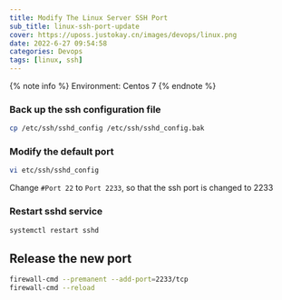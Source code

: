 ```yaml
---
title: Modify The Linux Server SSH Port
sub_title: linux-ssh-port-update
cover: https://uposs.justokay.cn/images/devops/linux.png
date: 2022-6-27 09:54:58
categories: Devops
tags: [linux, ssh]
---
```


{% note info %}
Environment: Centos 7
{% endnote %}

### Back up the ssh configuration file

```bash
cp /etc/ssh/sshd_config /etc/ssh/sshd_config.bak
```

### Modify the default port

```bash
vi etc/ssh/sshd_config
```

Change `#Port 22` to `Port 2233`, so that the ssh port is changed to 2233

### Restart sshd service

```bash
systemctl restart sshd
```

## Release the new port

```bash
firewall-cmd --premanent --add-port=2233/tcp
firewall-cmd --reload
```
